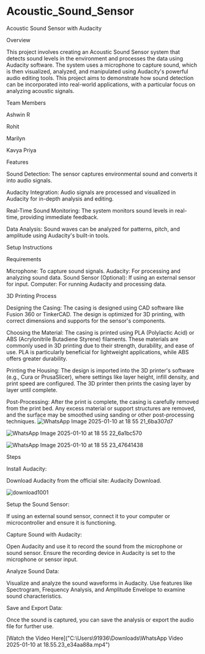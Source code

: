 # Acoustic_Sound_Sensor
Acoustic Sound Sensor with Audacity

Overview

This project involves creating an Acoustic Sound Sensor system that detects sound levels in the environment and processes the data using Audacity software. The system uses a microphone to capture sound, which is then visualized, analyzed, and manipulated using Audacity's powerful audio editing tools. This project aims to demonstrate how sound detection can be incorporated into real-world applications, with a particular focus on analyzing acoustic signals.

Team Members

Ashwin R

Rohit

Marilyn

Kavya Priya

Features

Sound Detection: The sensor captures environmental sound and converts it into audio signals.

Audacity Integration: Audio signals are processed and visualized in Audacity for in-depth analysis and editing.

Real-Time Sound Monitoring: The system monitors sound levels in real-time, providing immediate feedback.

Data Analysis: Sound waves can be analyzed for patterns, pitch, and amplitude using Audacity's built-in tools.

Setup Instructions

Requirements

Microphone: To capture sound signals.
Audacity: For processing and analyzing sound data.
Sound Sensor (Optional): If using an external sensor for input.
Computer: For running Audacity and processing data.

3D Printing Process

Designing the Casing:
The casing is designed using CAD software like Fusion 360 or TinkerCAD. The design is optimized for 3D printing, with correct dimensions and supports for the sensor's components.

Choosing the Material:
The casing is printed using PLA (Polylactic Acid) or ABS (Acrylonitrile Butadiene Styrene) filaments. These materials are commonly used in 3D printing due to their strength, durability, and ease of use. PLA is particularly beneficial for lightweight applications, while ABS offers greater durability.

Printing the Housing:
The design is imported into the 3D printer's software (e.g., Cura or PrusaSlicer), where settings like layer height, infill density, and print speed are configured. The 3D printer then prints the casing layer by layer until complete.

Post-Processing:
After the print is complete, the casing is carefully removed from the print bed. Any excess material or support structures are removed, and the surface may be smoothed using sanding or other post-processing techniques.
![WhatsApp Image 2025-01-10 at 18 55 21_6ba307d7](https://github.com/user-attachments/assets/ce08e42b-4d24-4769-80b5-61b7a9295293)

![WhatsApp Image 2025-01-10 at 18 55 22_6a1bc570](https://github.com/user-attachments/assets/5f2616b7-7766-42f2-b7be-0fd7bccfc091)

![WhatsApp Image 2025-01-10 at 18 55 23_47641438](https://github.com/user-attachments/assets/b84f7f90-0f83-44e8-8a5c-5e6609b679ea)


Steps

Install Audacity:

Download Audacity from the official site: Audacity Download.

![download1001](https://github.com/user-attachments/assets/4330b15e-1600-4fc5-a3f9-128beb0de4db)


Setup the Sound Sensor:

If using an external sound sensor, connect it to your computer or microcontroller and ensure it is functioning.

Capture Sound with Audacity:

Open Audacity and use it to record the sound from the microphone or sound sensor.
Ensure the recording device in Audacity is set to the microphone or sensor input.

Analyze Sound Data:

Visualize and analyze the sound waveforms in Audacity.
Use features like Spectrogram, Frequency Analysis, and Amplitude Envelope to examine sound characteristics.

Save and Export Data:

Once the sound is captured, you can save the analysis or export the audio file for further use.

[Watch the Video Here]("C:\Users\91936\Downloads\WhatsApp Video 2025-01-10 at 18.55.23_e34aa88a.mp4")
